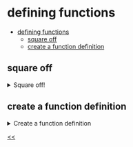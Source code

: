 # defining functions

- [defining functions](#defining-functions)
  - [square off](#square-off)
  - [create a function definition](#create-a-function-definition)

## square off 
<details>
<summary>Square off!</summary>

### description
Create an arrow function to return the square of the given number `x`.

### solution
[square-off.js](./square-off.js)

</details>
 
## create a function definition
<details>
<summary>Create a function definition</summary>

### description
Create the `sayHi` function that returns the `Hello` to the console.

We recommend defining a function.

### solution
[sayhi.js](./sayhi.js)

</details>

[<<](../../../README.md)
<!--
:%s/\(Sample \(Input\|Output\) \d:\)\n\(.*\)/```\r\r**\1**\r```\3/gc
-->
